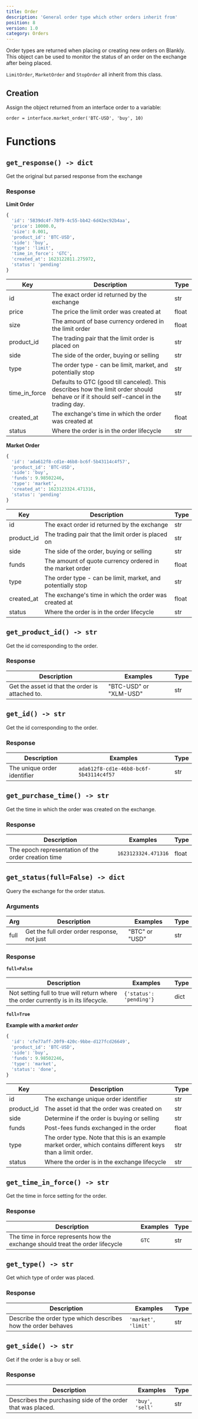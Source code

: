 ```yaml
---
title: Order
description: 'General order type which other orders inherit from'
position: 8
version: 1.0
category: Orders
---
```


Order types are returned when placing or creating new orders on Blankly. This object can be used to monitor the status of an order on the exchange after being placed.

`LimitOrder`, `MarketOrder` and `StopOrder` all inherit from this class.

## Creation

Assign the object returned from an interface order to a variable:

`order = interface.market_order('BTC-USD', 'buy', 10)`

# Functions

## `get_response() -> dict`

Get the original but parsed response from the exchange

### Response

**Limit Order**

```python
{
  'id': '5839dc4f-78f9-4c55-bb42-6d42ec92b4aa', 
  'price': 10000.0, 
  'size': 0.001, 
  'product_id': 'BTC-USD', 
  'side': 'buy', 
  'type': 'limit', 
  'time_in_force': 'GTC', 
  'created_at': 1623122811.275972, 
  'status': 'pending'
}
```

| Key           | Description                                                  | Type  |
| ------------- | ------------------------------------------------------------ | ----- |
| id            | The exact order id returned by the exchange                  | str   |
| price         | The price the limit order was created at                     | float |
| size          | The amount of base currency ordered in the limit order       | float |
| product_id    | The trading pair that the limit order is placed on           | str   |
| side          | The side of the order, buying or selling                     | str   |
| type          | The order type - can be limit, market, and potentially stop  | str   |
| time_in_force | Defaults to GTC (good till canceled). This describes how the limit order should behave or if it should self-cancel in the trading day. | str   |
| created_at    | The exchange's time in which the order was created at        | float |
| status        | Where the order is in the order lifecycle                    | str   |

**Market Order**

```python
{
  'id': 'ada612f8-cd1e-46b8-bc6f-5b43114c4f57', 
  'product_id': 'BTC-USD', 
  'side': 'buy', 
  'funds': 9.98502246, 
  'type': 'market', 
  'created_at': 1623123324.471316, 
  'status': 'pending'
}
```

| Key        | Description                                                 | Type  |
| ---------- | ----------------------------------------------------------- | ----- |
| id         | The exact order id returned by the exchange                 | str   |
| product_id | The trading pair that the limit order is placed on          | str   |
| side       | The side of the order, buying or selling                    | str   |
| funds      | The amount of quote currency ordered in the market order    | float |
| type       | The order type - can be limit, market, and potentially stop | str   |
| created_at | The exchange's time in which the order was created at       | float |
| status     | Where the order is in the order lifecycle                   | str   |

## `get_product_id() -> str`

Get the id corresponding to the order.

### Response

| Description                                     | Examples               | Type |
| ----------------------------------------------- | ---------------------- | ---- |
| Get the asset id that the order is attached to. | "BTC-USD" or "XLM-USD" | str  |

## `get_id() -> str`

Get the id corresponding to the order.

### Response

| Description                 | Examples                               | Type |
| --------------------------- | -------------------------------------- | ---- |
| The unique order identifier | `ada612f8-cd1e-46b8-bc6f-5b43114c4f57` | str  |

## `get_purchase_time() -> str`

Get the time in which the order was created on the exchange.

### Response

| Description                                         | Examples            | Type  |
| --------------------------------------------------- | ------------------- | ----- |
| The epoch representation of the order creation time | `1623123324.471316` | float |

## `get_status(full=False) -> dict`

Query the exchange for the order status.

### Arguments

| Arg  | Description                                 | Examples       | Type |
| ---- | ------------------------------------------- | -------------- | ---- |
| full | Get the full order order response, not just | "BTC" or "USD" | str  |

### Response

**`full=False`**

| Description                                                  | Examples                | Type |
| ------------------------------------------------------------ | ----------------------- | ---- |
| Not setting full to true will return where the order currently is in its lifecycle. | `{'status': 'pending'}` | dict |

**`full=True`**

**Example with a *market order***

```python
{
  'id': 'cfe77aff-20f9-420c-9bbe-d127fcd26649', 
  'product_id': 'BTC-USD', 
  'side': 'buy', 
  'funds': 9.98502246, 
  'type': 'market', 
  'status': 'done', 
}

```

| Key        | Description                                                  | Type  |
| ---------- | ------------------------------------------------------------ | ----- |
| id         | The exchange unique order identifier                         | str   |
| product_id | The asset id that the order was created on                   | str   |
| side       | Determine if the order is buying or selling                  | str   |
| funds      | Post-fees funds exchanged in the order                       | float |
| type       | The order type. Note that this is an example market order, which contains different keys than a limit order. | str   |
| status     | Where the order is in the exchange lifecycle                 | str   |

## `get_time_in_force() -> str`

Get the time in force setting for the order.	

### Response

| Description                                                  | Examples | Type |
| ------------------------------------------------------------ | -------- | ---- |
| The time in force represents how the exchange should treat the order lifecycle | `GTC`    | str  |

## `get_type() -> str`

Get which type of order was placed.

### Response

| Description                                                  | Examples              | Type |
| ------------------------------------------------------------ | --------------------- | ---- |
| Describe the order type which describes how the order behaves | `'market'`, `'limit'` | str  |

## `get_side() -> str`

Get if the order is a buy or sell.

### Response

| Description                                                 | Examples          | Type |
| ----------------------------------------------------------- | ----------------- | ---- |
| Describes the purchasing side of the order that was placed. | `'buy'`, `'sell'` | str  |

